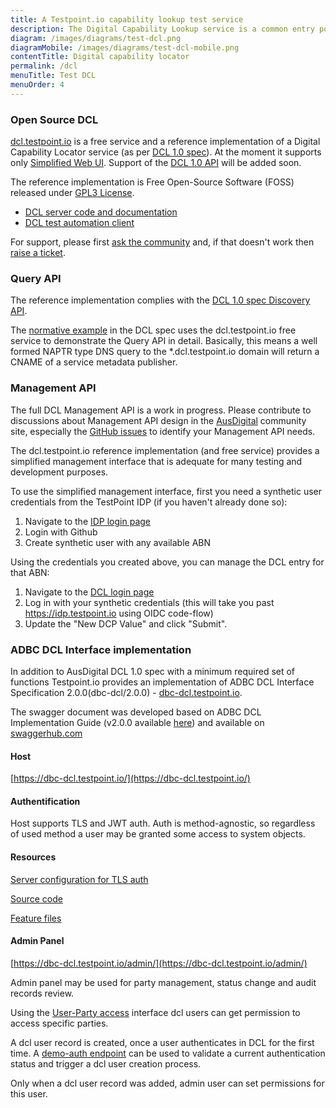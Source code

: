 ```yaml
---
title: A Testpoint.io capability lookup test service
description: The Digital Capability Lookup service is a common entry point for both the modern RESTful e-Invoicing and legacy EDI systems. This uses the Domain Name System (NAPTR records) to enables dynamic discovery of Digital Capability Publisher for business identities.
diagram: /images/diagrams/test-dcl.png
diagramMobile: /images/diagrams/test-dcl-mobile.png
contentTitle: Digital capability locator
permalink: /dcl
menuTitle: Test DCL
menuOrder: 4
---
```

### Open Source DCL

[dcl.testpoint.io](https://dcl.testpoint.io) is a free service and a reference implementation of a Digital Capability Locator service (as per [DCL 1.0 spec](http://ausdigital.org/specs/ausdigital-dcl/1.0)). At the moment it supports only [Simplified Web UI](http://ausdigital.org/specs/ausdigital-dcl/1.0/#simplified-web-ui). Support of the [DCL 1.0 API](http://ausdigital.org/specs/ausdigital-dcl/1.0/api) will be added soon.

The reference implementation is Free Open-Source Software (FOSS) released under [GPL3 License](https://www.gnu.org/licenses/gpl-3.0.en.html). 

* [DCL server code and documentation](https://github.com/test-point/testpoint-dcl/tree/master/src-py)
* [DCL test automation client](https://github.com/test-point/testpoint-dcl/tree/master/tests/bdd-remote)

For support, please first [ask the community](https://ausdigital.slack.com/messages/testpoint/) and, if that doesn't work then [raise a ticket](https://github.com/test-point/testpoint-dcl/issues).


### Query API

The reference implementation complies with the [DCL 1.0 spec Discovery API](http://ausdigital.org/specs/ausdigital-dcl/1.0/#discovery-api).

The [normative example](http://ausdigital.org/specs/ausdigital-dcl/1.0/#normative-examples) in the DCL spec uses the dcl.testpoint.io free service to demonstrate the Query API in detail. Basically, this means a well formed NAPTR type DNS query to the *.dcl.testpoint.io domain will return a CNAME of a service metadata publisher.


### Management API

The full DCL Management API is a work in progress. Please contribute to discussions about Management API design in the [AusDigital](http://ausdigital.org/) community site, especially the [GitHub issues](https://github.com/ausdigital/ausdigital-dcl/issues) to identify your Management API needs.

The dcl.testpoint.io reference implementation (and free service) provides a simplified management interface that is adequate for many testing and development purposes.

To use the simplified management interface, first you need a synthetic user credentials from the TestPoint IDP (if you haven't already done so):

1.  Navigate to the [IDP login page](https://idp.testpoint.io/login/)
2.  Login with Github
3.  Create synthetic user with any available ABN

Using the credentials you created above, you can manage the DCL entry for that ABN:

1.  Navigate to the [DCL login page](https://dcl.testpoint.io/login/)
2.  Log in with your synthetic credentials (this will take you past https://idp.testpoint.io using OIDC code-flow)
3.  Update the "New DCP Value" and click "Submit".

### ADBC DCL Interface implementation

In addition to AusDigital DCL 1.0 spec with a minimum required set of functions Testpoint.io provides an implementation of ADBC DCL Interface Specification 2.0.0(dbc-dcl/2.0.0) - [dbc-dcl.testpoint.io](https://dbc-dcl.testpoint.io).

The swagger document was developed based on ADBC DCL Implementation Guide (v2.0.0 available [here](http://ausdigital.org/specs/ausdigital-dcl/1.0/Attachment_5c_Digital_Capability_Locator_Implementation_Guide_v2.0.0.pdf)) and available on [swaggerhub.com](https://app.swaggerhub.com/apis/ADBC/DCL-interface-spec/2.0.0)


#### Host

[https://dbc-dcl.testpoint.io/](https://dbc-dcl.testpoint.io/)


#### Authentification

Host supports TLS and JWT auth. Auth is method-agnostic, so regardless of used method a user may be granted some access to system objects.


#### Resources

[Server configuration for TLS auth](https://github.com/test-point/testpoint-dcl/tree/master/client-py-tls)

[Source code](https://github.com/test-point/testpoint-dcl/tree/master/src-py)

[Feature files](https://github.com/test-point/testpoint-dcl/tree/master/tests/bdd-remote)


#### Admin Panel

[https://dbc-dcl.testpoint.io/admin/](https://dbc-dcl.testpoint.io/admin/)

Admin panel may be used for party management, status change and audit records review.

Using the [User-Party access](https://dbc-dcl.testpoint.io/admin/accreditations/userpartyaccess/) interface dcl users can get permission to access specific parties.

A dcl user record is created, once a user authenticates in DCL for the first time. A [demo-auth endpoint](https://dbc-dcl.testpoint.io/api/dbc/v0/demo_auth/) can be used to validate a current authentication status and trigger a dcl user creation process.

Only when a dcl user record was added, admin user can set permissions for this user.
